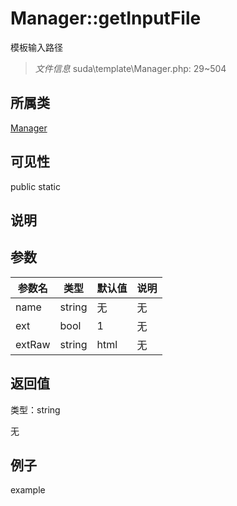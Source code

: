 # Manager::getInputFile

模板输入路径

> *文件信息* suda\template\Manager.php: 29~504

## 所属类 

[Manager](../Manager.md)

## 可见性

 public static

## 说明




## 参数


| 参数名 | 类型 | 默认值 | 说明 |
|--------|-----|-------|-------|
| name |  string | 无 | 无 |
| ext |  bool | 1 | 无 |
| extRaw |  string | html | 无 |



## 返回值

类型：string

无



## 例子

example